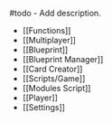 #todo - Add description.

- [[Functions]]
- [[Multiplayer]]
- [[Blueprint]]
- [[Blueprint Manager]]
- [[Card Creator]]
- [[Scripts/Game]]
- [[Modules Script]]
- [[Player]]
- [[Settings]]